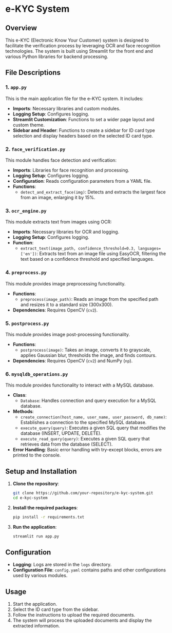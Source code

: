# e-KYC System

## Overview

This e-KYC (Electronic Know Your Customer) system is designed to facilitate the verification process by leveraging OCR and face recognition technologies. The system is built using Streamlit for the front end and various Python libraries for backend processing.

## File Descriptions

### 1. `app.py`
This is the main application file for the e-KYC system. It includes:
- **Imports**: Necessary libraries and custom modules.
- **Logging Setup**: Configures logging.
- **Streamlit Customization**: Functions to set a wider page layout and custom theme.
- **Sidebar and Header**: Functions to create a sidebar for ID card type selection and display headers based on the selected ID card type.

### 2. `face_verification.py`
This module handles face detection and verification:
- **Imports**: Libraries for face recognition and processing.
- **Logging Setup**: Configures logging.
- **Configuration**: Reads configuration parameters from a YAML file.
- **Functions**: 
  - `detect_and_extract_face(img)`: Detects and extracts the largest face from an image, enlarging it by 15%.

### 3. `ocr_engine.py`
This module extracts text from images using OCR:
- **Imports**: Necessary libraries for OCR and logging.
- **Logging Setup**: Configures logging.
- **Function**:
  - `extract_text(image_path, confidence_threshold=0.3, languages=['en'])`: Extracts text from an image file using EasyOCR, filtering the text based on a confidence threshold and specified languages.

### 4. `preprocess.py`
This module provides image preprocessing functionality.
- **Functions**:
  - `preprocess(image_path)`: Reads an image from the specified path and resizes it to a standard size (300x300).
- **Dependencies**: Requires OpenCV (`cv2`).

### 5. `postprocess.py`
This module provides image post-processing functionality.
- **Functions**:
  - `postprocess(image)`: Takes an image, converts it to grayscale, applies Gaussian blur, thresholds the image, and finds contours.
- **Dependencies**: Requires OpenCV (`cv2`) and NumPy (`np`).

### 6. `mysqldb_operations.py`
This module provides functionality to interact with a MySQL database.
- **Class**:
  - `Database`: Handles connection and query execution for a MySQL database.
- **Methods**:
  - `create_connection(host_name, user_name, user_password, db_name)`: Establishes a connection to the specified MySQL database.
  - `execute_query(query)`: Executes a given SQL query that modifies the database (INSERT, UPDATE, DELETE).
  - `execute_read_query(query)`: Executes a given SQL query that retrieves data from the database (SELECT).
- **Error Handling**: Basic error handling with try-except blocks, errors are printed to the console.

## Setup and Installation

1. **Clone the repository**:
    ```sh
    git clone https://github.com/your-repository/e-kyc-system.git
    cd e-kyc-system
    ```

2. **Install the required packages**:
    ```sh
    pip install -r requirements.txt
    ```

3. **Run the application**:
    ```sh
    streamlit run app.py
    ```

## Configuration

- **Logging**: Logs are stored in the `logs` directory.
- **Configuration File**: `config.yaml` contains paths and other configurations used by various modules.

## Usage

1. Start the application.
2. Select the ID card type from the sidebar.
3. Follow the instructions to upload the required documents.
4. The system will process the uploaded documents and display the extracted information.

